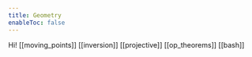 ```yaml
---
title: Geometry
enableToc: false
---
```


Hi!
[[moving_points]]
[[inversion]]
[[projective]]
[[op_theorems]]
[[bash]]